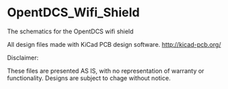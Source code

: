 # OpentDCS_Wifi_Shield
The schematics for the OpentDCS wifi shield

All design files made with KiCad PCB design software.
http://kicad-pcb.org/

Disclaimer:

These files are presented AS IS, with no representation of warranty or functionality.
Designs are subject to chage without notice.
